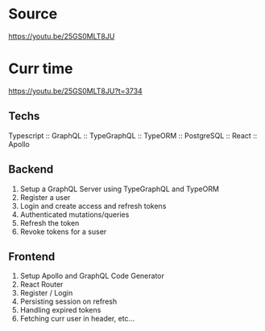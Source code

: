 # Source

https://youtu.be/25GS0MLT8JU

# Curr time

https://youtu.be/25GS0MLT8JU?t=3734

## Techs

Typescript :: GraphQL :: TypeGraphQL :: TypeORM :: PostgreSQL :: React :: Apollo

## Backend

1. Setup a GraphQL Server using TypeGraphQL and TypeORM
1. Register a user
1. Login and create access and refresh tokens
1. Authenticated mutations/queries
1. Refresh the token
1. Revoke tokens for a suser

## Frontend

1. Setup Apollo and GraphQL Code Generator
1. React Router
1. Register / Login
1. Persisting session on refresh
1. Handling expired tokens
1. Fetching curr user in header, etc...
